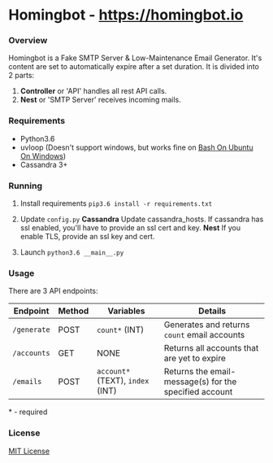 # Homingbot - https://homingbot.io

### Overview
Homingbot is a Fake SMTP Server &amp; Low-Maintenance Email Generator. It's content are set to automatically expire after a set duration. It is divided into 2 parts:
1. __Controller__ or 'API' handles all rest API calls.
2. __Nest__ or 'SMTP Server' receives incoming mails.

### Requirements
* Python3.6
* uvloop (Doesn't support windows, but works fine on [Bash On Ubuntu On Windows](https://msdn.microsoft.com/en-us/commandline/wsl/about))
* Cassandra 3+

### Running
1. Install requirements
`pip3.6 install -r requirements.txt`

2. Update `config.py`
__Cassandra__
Update cassandra_hosts. If cassandra has ssl enabled, you'll have to provide an ssl cert and key.
__Nest__
If you enable TLS, provide an ssl key and cert.

3. Launch
`python3.6 __main__.py`


### Usage
There are 3 API endpoints:

| Endpoint  | Method |  Variables |  Details |
| ------------- | ------------- | ------------- |  ------------- | 
| `/generate`  | POST  |  `count*` (INT)  |  Generates and returns `count` email accounts  |
| `/accounts`  | GET  |  NONE  |  Returns all accounts that are yet to expire  |
| `/emails`  | POST  | `account*` (TEXT), `index` (INT)  |  Returns the email-message(s) for the specified account  |

 \* - required
 
 ### License
 [MIT License](https://github.com/homingbot/homingbot/blob/master/LICENSE)

